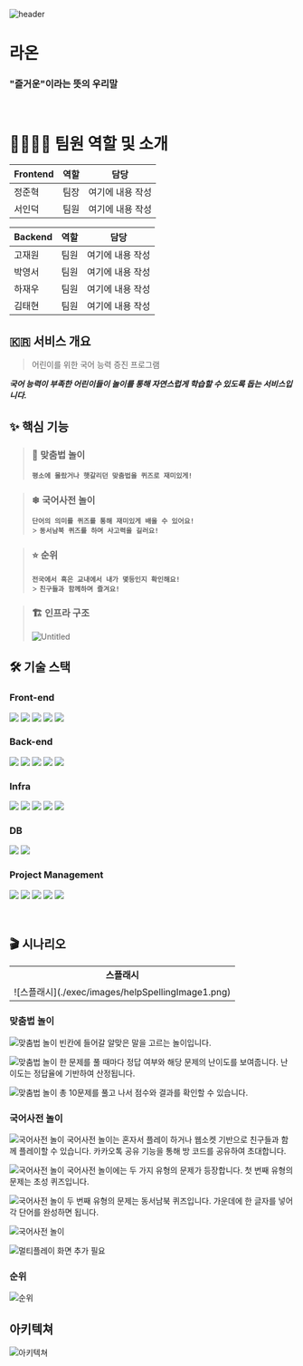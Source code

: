 ![header](https://capsule-render.vercel.app/api?type=waving&color=auto&height=300&section=header&text=Raon&fontSize=180)

# 라온

### "즐거운"이라는 뜻의 우리말

<br/>

# 👨‍👩‍👦‍👦 팀원 역할 및 소개

| Frontend | 역할 | 담당             |
| -------- | ---- | ---------------- |
| 정준혁   | 팀장 | 여기에 내용 작성 |
| 서인덕   | 팀원 | 여기에 내용 작성 |

| Backend | 역할 | 담당             |
| ------- | ---- | ---------------- |
| 고재원  | 팀원 | 여기에 내용 작성 |
| 박영서  | 팀원 | 여기에 내용 작성 |
| 하재우  | 팀원 | 여기에 내용 작성 |
| 김태현  | 팀원 | 여기에 내용 작성 |

## 🇰🇷 서비스 개요

> 어린이를 위한 국어 능력 증진 프로그램

**_국어 능력이 부족한 어린이들이 놀이를 통해 자연스럽게 학습할 수 있도록 돕는 서비스입니다._**

## ✨ 핵심 기능

> ### 🌈 맞춤법 놀이 <br/>
>
> **`평소에 몰랐거나 햇갈리던 맞춤법을 퀴즈로 재미있게!`** <br/>

> ### ❄ 국어사전 놀이 <br/>
>
> **`단어의 의미를 퀴즈를 통해 재미있게 배울 수 있어요!`** <br/> > **`동서남북 퀴즈를 하며 사고력을 길러요!`**

> ### ⭐ 순위 <br/>
>
> **`전국에서 혹은 교내에서 내가 몇등인지 확인해요!`** <br/> > **`친구들과 함께하며 즐겨요!`**

> ### 🏗 인프라 구조 <br/>
>
> ![Untitled](./exec/images/infraStructure.png)

## 🛠️ 기술 스택

### Front-end

<p>
    <img src="https://img.shields.io/badge/TypeScript-3178C6?style=for-the-badge&logo=typescript&logoColor=white"/>
    <img src="https://img.shields.io/badge/React-61DAFB?style=for-the-badge&logo=react&logoColor=white"/>
    <img src="https://img.shields.io/badge/Recoil-3578E5?style=for-the-badge&logo=recoil&logoColor=white"/>
    <img src="https://img.shields.io/badge/pwa-5A0FC8?style=for-the-badge&logo=pwa&logoColor=white"/>
    <img src="https://img.shields.io/badge/Styled_Components-DB7093?style=for-the-badge&logo=styledcomponents&logoColor=white"/>
</p>

### Back-end

<p>
    <img src="https://img.shields.io/badge/Java-008FC7?style=for-the-badge&logo=openjdk&logoColor=black"/>
    <img src="https://img.shields.io/badge/springboot-6DB33F?style=for-the-badge&logo=springboot&logoColor=white"/>
    <img src="https://img.shields.io/badge/springsecurity-6DB33F?style=for-the-badge&logo=springsecurity&logoColor=white"/>
    <img src="https://img.shields.io/badge/JWT-000000?style=for-the-badge&logo=jsonwebtokens&logoColor=white"/>
    <img src="https://img.shields.io/badge/spring_Web_Socket-6DB33F?style=for-the-badge&logo=socket.io&logoColor=white"/>
</p>

### Infra

<p>
    <img src="https://img.shields.io/badge/amazonec2-FF9900?style=for-the-badge&logo=amazonec2&logoColor=white"/>
    <img src="https://img.shields.io/badge/ubuntu-E95420?style=for-the-badge&logo=ubuntu&logoColor=white"/>
    <img src="https://img.shields.io/badge/docker-2496ED?style=for-the-badge&logo=docker&logoColor=white"/>
    <img src="https://img.shields.io/badge/nginx-009639?style=for-the-badge&logo=nginx&logoColor=white"/>
    <img src="https://img.shields.io/badge/Jenkins-D24939?style=for-the-badge&logo=jenkins&logoColor=white"/>
</p>

### DB

<p>
    <img src="https://img.shields.io/badge/redis-DC382D?style=for-the-badge&logo=redis&logoColor=white"/>
    <img src="https://img.shields.io/badge/MariaDB-4479A1?style=for-the-badge&logo=mariadb&logoColor=white"/>
</p>

### Project Management

<p>
    <img src="https://img.shields.io/badge/jira-0052CC?style=for-the-badge&logo=jira&logoColor=white"/>
    <img src="https://img.shields.io/badge/gitlab-FC6D26?style=for-the-badge&logo=gitlab&logoColor=white"/>
    <img src="https://img.shields.io/badge/swagger-85EA2D?style=for-the-badge&logo=Swagger&logoColor=white"/>
    <img src="https://img.shields.io/badge/notion-000000?style=for-the-badge&logo=notion&logoColor=white"/>
    <img src="https://img.shields.io/badge/mattermost-0058CC?style=for-the-badge&logo=mattermost&logoColor=white"/>
</p>
<br/>

## 🎬 시나리오

<table>
    <tr align="center">
        <td><B>스플래시</B></td>
    </tr>
    <tr align="center">
        <td>
            ![스플래시](./exec/images/helpSpellingImage1.png)
        </td>
    </tr>
</table>

### 맞춤법 놀이

![맞춤법 놀이](./exec/images/helpSpellingImage1.png)
빈칸에 들어갈 알맞은 말을 고르는 놀이입니다.

![맞춤법 놀이](./exec/images/helpSpellingImage3.png)
한 문제를 풀 때마다 정답 여부와 해당 문제의 난이도를 보여줍니다.
난이도는 정답율에 기반하여 산정됩니다.

![맞춤법 놀이](./exec/images/helpSpellingImage4.png)
총 10문제를 풀고 나서 점수와 결과를 확인할 수 있습니다.

### 국어사전 놀이

![국어사전 놀이](./exec/images/helpDictionaryImage1.png)
국어사전 놀이는 혼자서 플레이 하거나 웹소켓 기반으로 친구들과 함께 플레이할 수 있습니다.
카카오톡 공유 기능을 통해 방 코드를 공유하여 초대합니다.

![국어사전 놀이](./exec/images/helpDictionaryImage2.png)
국어사전 놀이에는 두 가지 유형의 문제가 등장합니다.
첫 번째 유형의 문제는 초성 퀴즈입니다.

![국어사전 놀이](./exec/images/helpDictionaryImage4.png)
두 번째 유형의 문제는 동서남북 퀴즈입니다.
가운데에 한 글자를 넣어 각 단어를 완성하면 됩니다.

![국어사전 놀이](./exec/images/helpDictionaryImage5.png)

![멀티플레이 화면 추가 필요](./exec/images/helpDictionaryImage7.png)

### 순위

![순위](./exec/image/ranking.png)

## 아키텍쳐

![아키텍쳐](./exec/image/architecture.png)
